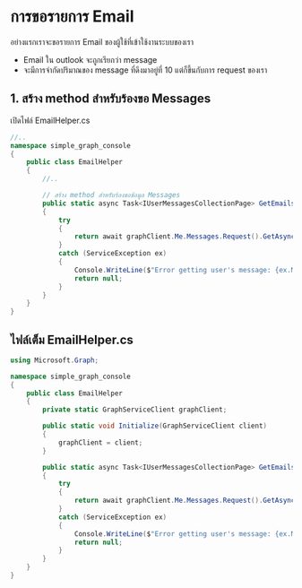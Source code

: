 

# การขอรายการ Email

อย่างแรกเราจะขอรายการ Email ของผู้ใช้ที่เข้าใช้งานระบบของเรา 

- Email ใน outlook จะถูกเรียกว่า message 
- จะมีการจำกัดปริมาณของ message ที่ดึงมาอยู่ที่ 10 แต่ก็ขึ้นกับการ request ของเรา

## 1. สร้าง method สำหรับร้องขอ Messages

เปิดไฟล์ EmailHelper.cs

```cs
//..
namespace simple_graph_console
{
    public class EmailHelper
    {
        //..

        // สร้าง method สำหรับร้องขอข้อมูล Messages
        public static async Task<IUserMessagesCollectionPage> GetEmailsAsync()
        {
            try
            {
                return await graphClient.Me.Messages.Request().GetAsync();
            }
            catch (ServiceException ex)
            {
                Console.WriteLine($"Error getting user's message: {ex.Message}");
                return null;
            }
        }
    }
}
```



## ไฟล์เต็ม EmailHelper.cs

```cs
using Microsoft.Graph;

namespace simple_graph_console
{
    public class EmailHelper
    {
        private static GraphServiceClient graphClient;

        public static void Initialize(GraphServiceClient client)
        {
            graphClient = client;
        }

        public static async Task<IUserMessagesCollectionPage> GetEmailsAsync()
        {
            try
            {
                return await graphClient.Me.Messages.Request().GetAsync();
            }
            catch (ServiceException ex)
            {
                Console.WriteLine($"Error getting user's message: {ex.Message}");
                return null;
            }
        }
    }
}
```